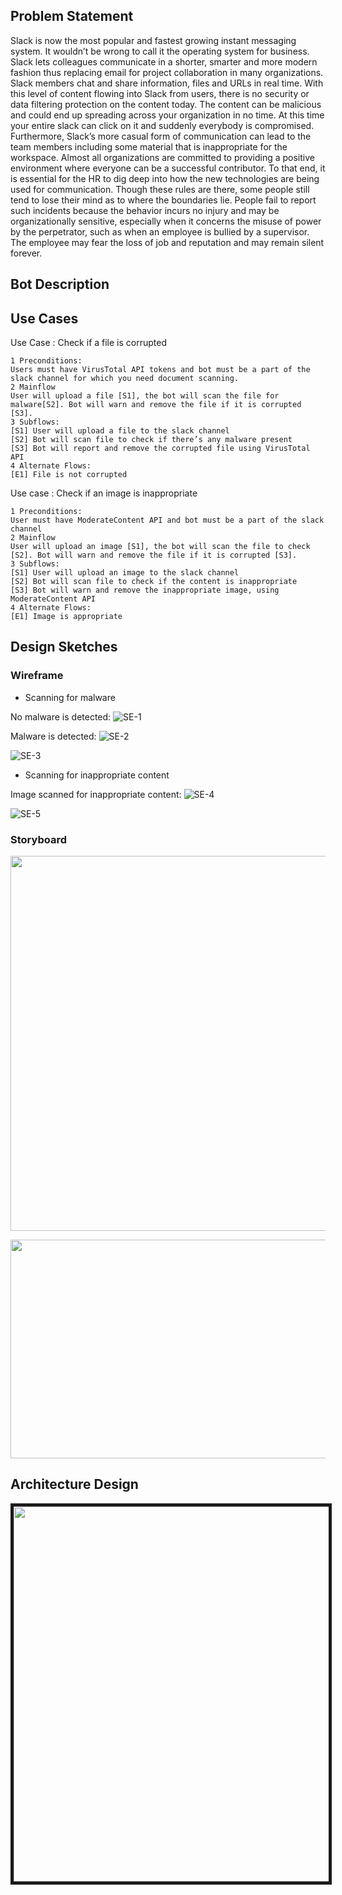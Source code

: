 ## **Problem Statement**
Slack is now the most popular and fastest growing instant messaging system. It wouldn’t be wrong to call it the operating system for business. Slack lets colleagues communicate in a shorter, smarter and more modern fashion thus replacing email for project collaboration in many organizations. Slack members chat and share information, files and URLs in real time. With this level of content flowing into Slack from users, there is no security or data filtering protection on the content today. The content can be malicious and could end up spreading across your organization in no time. At this time your entire slack can click on it and suddenly everybody is compromised. Furthermore, Slack’s more casual form of communication can lead to the team members including some material that is inappropriate for the workspace. Almost all organizations are committed to providing a positive environment where everyone can be a successful contributor. To that end, it is essential for the HR to dig deep into how the new technologies are being used for communication. Though these rules are there, some people still tend to lose their mind as to where the boundaries lie. People fail to report such incidents because the behavior incurs no injury and may be organizationally sensitive, especially when it concerns the misuse of power by the perpetrator, such as when an employee is bullied by a supervisor. The employee may fear the loss of job and reputation and may remain silent forever. 

## **Bot Description**

## **Use Cases**

Use Case : Check if a file is corrupted
```
1 Preconditions:
Users must have VirusTotal API tokens and bot must be a part of the slack channel for which you need document scanning.
2 Mainflow
User will upload a file [S1], the bot will scan the file for malware[S2]. Bot will warn and remove the file if it is corrupted [S3].
3 Subflows:
[S1] User will upload a file to the slack channel
[S2] Bot will scan file to check if there’s any malware present 
[S3] Bot will report and remove the corrupted file using VirusTotal API
4 Alternate Flows:
[E1] File is not corrupted

```                 
Use case : Check if an image is inappropriate
```
1 Preconditions:
User must have ModerateContent API and bot must be a part of the slack channel
2 Mainflow
User will upload an image [S1], the bot will scan the file to check [S2]. Bot will warn and remove the file if it is corrupted [S3].
3 Subflows:
[S1] User will upload an image to the slack channel
[S2] Bot will scan file to check if the content is inappropriate
[S3] Bot will warn and remove the inappropriate image, using ModerateContent API
4 Alternate Flows:
[E1] Image is appropriate
```


## **Design Sketches**

### **Wireframe**
- Scanning for malware

No malware is detected:
![SE-1](https://media.github.ncsu.edu/user/10647/files/a859d600-e0ab-11e9-9e63-5cc5bbf5074c)

Malware is detected:
![SE-2](https://media.github.ncsu.edu/user/10647/files/adb72080-e0ab-11e9-9738-429ad50fd043)

![SE-3](https://media.github.ncsu.edu/user/10647/files/c0315a00-e0ab-11e9-8b07-be6a53372d43)

- Scanning for inappropriate content 

Image scanned for inappropriate content:
![SE-4](https://media.github.ncsu.edu/user/10647/files/c58ea480-e0ab-11e9-9e90-58611b6cb0f8)

![SE-5](https://media.github.ncsu.edu/user/10647/files/c9bac200-e0ab-11e9-8b5e-51bbea7ad2ae)


### **Storyboard**

<p align="center">
<img src="https://media.github.ncsu.edu/user/12215/files/53b95980-e0b1-11e9-8bf7-f60ccaa1e069" height="600" width="600">
</p>

<p align="center">
<img src="https://media.github.ncsu.edu/user/12215/files/8ca4fe80-e0b0-11e9-8670-e5b1a71a5aa6" height="350" width="600" >
</p>

## **Architecture Design**

<p align="center">
<img width="600" border="5" src="https://media.github.ncsu.edu/user/10694/files/8a40a580-e0ac-11e9-8975-4801efd23818">
</p>

